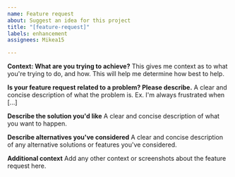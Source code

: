```yaml
---
name: Feature request
about: Suggest an idea for this project
title: "[feature-request]"
labels: enhancement
assignees: Mikea15

---
```


**Context: What are you trying to achieve?**
This gives me context as to what you're trying to do, and how. This will help me determine how best to help.

**Is your feature request related to a problem? Please describe.**
A clear and concise description of what the problem is. Ex. I'm always frustrated when [...]

**Describe the solution you'd like**
A clear and concise description of what you want to happen.

**Describe alternatives you've considered**
A clear and concise description of any alternative solutions or features you've considered.

**Additional context**
Add any other context or screenshots about the feature request here.
